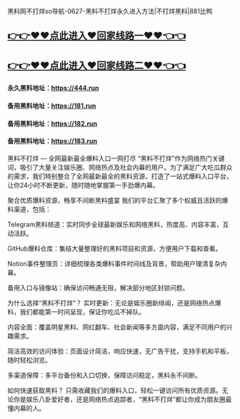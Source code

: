 黑料网不打烊so导航-0627-黑料不打烊永久进入方法|不打烊黑料|881比鸭

## [👉👉♥♥点此进入♥回家线路一♥♥👈👈](https://unpkg.com/182run/index.html)
## [👉👉♥♥点此进入♥回家线路二♥♥👈👈](https://unpkg.com/182-1run/index.html)

#### 永久黑料地址：https://444.run
#### 备用黑料地址：https://181.run
#### 备用黑料地址：https://182.run
#### 备用黑料地址：https://183.run

黑料不打烊 — 全网最新最全爆料入口一网打尽
“黑料不打烊”作为网络热门关键词，吸引了大量关注娱乐圈、网络热点及社会内幕的用户。为了满足广大吃瓜群众的需求，我们特别整合了全网最新最全的黑料资源，打造了一站式爆料入口平台，让你24小时不断更新，随时随地掌握第一手劲爆内幕。

聚合优质爆料资源，畅享不间断黑料盛宴
我们的平台汇聚了多个权威且活跃的爆料渠道，包括：

Telegram黑料频道：实时同步全球最新娱乐和网络黑料，热度高、内容丰富，互动活跃。

GitHub爆料仓库：集结大量整理好的黑料项目和资源，方便用户下载和查看。

Notion事件整理页：详细梳理各类爆料事件时间线及背景，帮助用户理清复杂内幕。

备用入口与镜像站：确保访问畅通无阻，解决部分地区封锁问题。

为什么选择“黑料不打烊”？
实时更新：无论是娱乐圈新绯闻，还是网络热点爆料，我们都能第一时间呈现，保证你吃瓜不掉队。

内容全面：覆盖明星黑料、网红翻车、社会新闻等多方面内容，满足不同用户的兴趣需求。

简洁高效的访问体验：页面设计简洁，响应快速，无广告干扰，支持手机和平板，随时轻松浏览。

多渠道保障：多平台备份和入口切换，保障访问稳定，黑料永不间断。

如何快速获取黑料？
只需收藏我们的爆料入口，轻松一键访问所有优质资源。无论你是娱乐八卦爱好者，还是网络热点追踪者，“黑料不打烊”都让你成为朋友圈最懂内幕的人。
